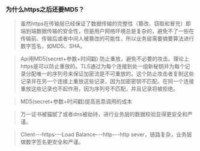 ### 为什么https之后还要MD5？
> 虽然https在传输层已经保证了数据传输的完整性（篡改、窃取和冒充）即端到端数据传输的安全性，但是用户网络环境总是复杂的，避免不了一些在传输前、传输后或者中间人被篡改的可能性，所以业务层需要摘要算法进行数字签名，如MD5、SHA。
> Api用MD5(secret+参数+时间戳) 防止重放，避免不必要的攻击。理论上https是可以防止重放的。TLS通过为每个连接到处一组新秘钥并为每个记录分配唯一的序列号来保证加密流是不可重放的。这个防止攻击者复制这些记录并在另一个连接上重放这些记录，因为加密密钥不匹配。在同一个连接重放这些记录也不起作用，因为序列号不匹配，并且记录将被拒绝。> MD5(secret+参数+时间戳)提高恶意调用的成本> 万一证书被猫腻了或者dns被劫持，进行业务层的数据校验显得更安全和严谨。> Client---https---Load Balance---http---http sever，链路复杂，业务层做数字签名更安全和严谨。
